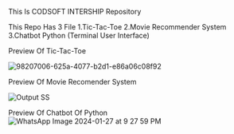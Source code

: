 This Is CODSOFT INTERSHIP Repository



This Repo Has 3 File 
1.Tic-Tac-Toe
2.Movie Recommender System
3.Chatbot Python (Terminal User Interface)

Preview Of Tic-Tac-Toe

![98207006-625a-4077-b2d1-e86a06c08f92](https://github.com/souraj1234/codsoft/assets/101081878/74a0f856-b4e1-4a54-a489-d14cd2612660)

Preview Of Movie Recomender System

![Output SS](https://github.com/souraj1234/codsoft/assets/101081878/2f99f4b7-64f6-439c-a720-8ffa20737bbb)

Preview Of Chatbot Of Python
![WhatsApp Image 2024-01-27 at 9 27 59 PM](https://github.com/souraj1234/codsoft/assets/101081878/3bb3ecf2-ac87-44a4-8654-18b3fa774251)
